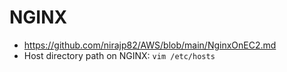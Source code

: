 # NGINX

* https://github.com/nirajp82/AWS/blob/main/NginxOnEC2.md
* Host directory path on NGINX: `vim /etc/hosts`
